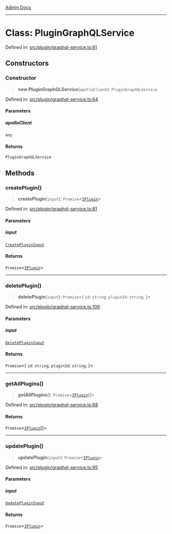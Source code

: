 [Admin Docs](/)

***

# Class: PluginGraphQLService

Defined in: [src/plugin/graphql-service.ts:61](https://github.com/PalisadoesFoundation/talawa-admin/blob/main/src/plugin/graphql-service.ts#L61)

## Constructors

### Constructor

> **new PluginGraphQLService**(`apolloClient`): `PluginGraphQLService`

Defined in: [src/plugin/graphql-service.ts:64](https://github.com/PalisadoesFoundation/talawa-admin/blob/main/src/plugin/graphql-service.ts#L64)

#### Parameters

##### apolloClient

`any`

#### Returns

`PluginGraphQLService`

## Methods

### createPlugin()

> **createPlugin**(`input`): `Promise`\<[`IPlugin`](../interfaces/IPlugin.md)\>

Defined in: [src/plugin/graphql-service.ts:81](https://github.com/PalisadoesFoundation/talawa-admin/blob/main/src/plugin/graphql-service.ts#L81)

#### Parameters

##### input

[`CreatePluginInput`](../interfaces/CreatePluginInput.md)

#### Returns

`Promise`\<[`IPlugin`](../interfaces/IPlugin.md)\>

***

### deletePlugin()

> **deletePlugin**(`input`): `Promise`\<\{ `id`: `string`; `pluginId`: `string`; \}\>

Defined in: [src/plugin/graphql-service.ts:109](https://github.com/PalisadoesFoundation/talawa-admin/blob/main/src/plugin/graphql-service.ts#L109)

#### Parameters

##### input

[`DeletePluginInput`](../interfaces/DeletePluginInput.md)

#### Returns

`Promise`\<\{ `id`: `string`; `pluginId`: `string`; \}\>

***

### getAllPlugins()

> **getAllPlugins**(): `Promise`\<[`IPlugin`](../interfaces/IPlugin.md)[]\>

Defined in: [src/plugin/graphql-service.ts:68](https://github.com/PalisadoesFoundation/talawa-admin/blob/main/src/plugin/graphql-service.ts#L68)

#### Returns

`Promise`\<[`IPlugin`](../interfaces/IPlugin.md)[]\>

***

### updatePlugin()

> **updatePlugin**(`input`): `Promise`\<[`IPlugin`](../interfaces/IPlugin.md)\>

Defined in: [src/plugin/graphql-service.ts:95](https://github.com/PalisadoesFoundation/talawa-admin/blob/main/src/plugin/graphql-service.ts#L95)

#### Parameters

##### input

[`UpdatePluginInput`](../interfaces/UpdatePluginInput.md)

#### Returns

`Promise`\<[`IPlugin`](../interfaces/IPlugin.md)\>
